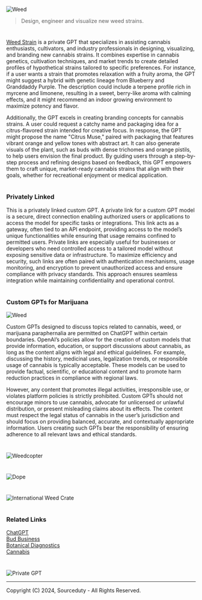 ![Weed](https://github.com/user-attachments/assets/e54f80f8-6ba6-4635-a1a6-07bb54777423)

> Design, engineer and visualize new weed strains.
#

[Weed Strain](https://chatgpt.com/g/g-674cf34c78b881918a5744fe38eb4aa5-leaf-strain) is a private GPT that specializes in assisting cannabis enthusiasts, cultivators, and industry professionals in designing, visualizing, and branding new cannabis strains. It combines expertise in cannabis genetics, cultivation techniques, and market trends to create detailed profiles of hypothetical strains tailored to specific preferences. For instance, if a user wants a strain that promotes relaxation with a fruity aroma, the GPT might suggest a hybrid with genetic lineage from Blueberry and Granddaddy Purple. The description could include a terpene profile rich in myrcene and limonene, resulting in a sweet, berry-like aroma with calming effects, and it might recommend an indoor growing environment to maximize potency and flavor.

Additionally, the GPT excels in creating branding concepts for cannabis strains. A user could request a catchy name and packaging idea for a citrus-flavored strain intended for creative focus. In response, the GPT might propose the name "Citrus Muse," paired with packaging that features vibrant orange and yellow tones with abstract art. It can also generate visuals of the plant, such as buds with dense trichomes and orange pistils, to help users envision the final product. By guiding users through a step-by-step process and refining designs based on feedback, this GPT empowers them to craft unique, market-ready cannabis strains that align with their goals, whether for recreational enjoyment or medical application.

#
### Privately Linked

This is a privately linked custom GPT. A private link for a custom GPT model is a secure, direct connection enabling authorized users or applications to access the model for specific tasks or integrations. This link acts as a gateway, often tied to an API endpoint, providing access to the model’s unique functionalities while ensuring that usage remains confined to permitted users. Private links are especially useful for businesses or developers who need controlled access to a tailored model without exposing sensitive data or infrastructure. To maximize efficiency and security, such links are often paired with authentication mechanisms, usage monitoring, and encryption to prevent unauthorized access and ensure compliance with privacy standards. This approach ensures seamless integration while maintaining confidentiality and operational control.

#
### Custom GPTs for Marijuana

![Weed](https://github.com/user-attachments/assets/8fd8e45c-ffa2-4e47-ae10-e1e16348d1f0)

Custom GPTs designed to discuss topics related to cannabis, weed, or marijuana paraphernalia are permitted on ChatGPT within certain boundaries. OpenAI’s policies allow for the creation of custom models that provide information, education, or support discussions about cannabis, as long as the content aligns with legal and ethical guidelines. For example, discussing the history, medicinal uses, legalization trends, or responsible usage of cannabis is typically acceptable. These models can be used to provide factual, scientific, or educational content and to promote harm reduction practices in compliance with regional laws.

However, any content that promotes illegal activities, irresponsible use, or violates platform policies is strictly prohibited. Custom GPTs should not encourage minors to use cannabis, advocate for unlicensed or unlawful distribution, or present misleading claims about its effects. The content must respect the legal status of cannabis in the user’s jurisdiction and should focus on providing balanced, accurate, and contextually appropriate information. Users creating such GPTs bear the responsibility of ensuring adherence to all relevant laws and ethical standards.

#
![Weedcopter](https://github.com/user-attachments/assets/63319705-fe1b-401b-9e98-11633e6d3a0d)
#
![Dope](https://github.com/user-attachments/assets/ab5f10c3-d6cf-4435-9359-9b17357e7309)
#
![International Weed Crate](https://github.com/user-attachments/assets/ede282b7-98c1-4048-b5ad-53a2e3ee1a94)

#
### Related Links

[ChatGPT](https://github.com/sourceduty/ChatGPT)
<br>
[Bud Business](https://github.com/sourceduty/Bud_Business)
<br>
[Botanical Diagnostics](https://github.com/sourceduty/Botanical_Diagnostics)
<br>
[Cannabis](https://github.com/sourceduty/Cannabis)

#
![Private GPT](https://github.com/user-attachments/assets/07825c23-d8c2-4677-8252-2a285939cc7b)

***
Copyright (C) 2024, Sourceduty - All Rights Reserved.
